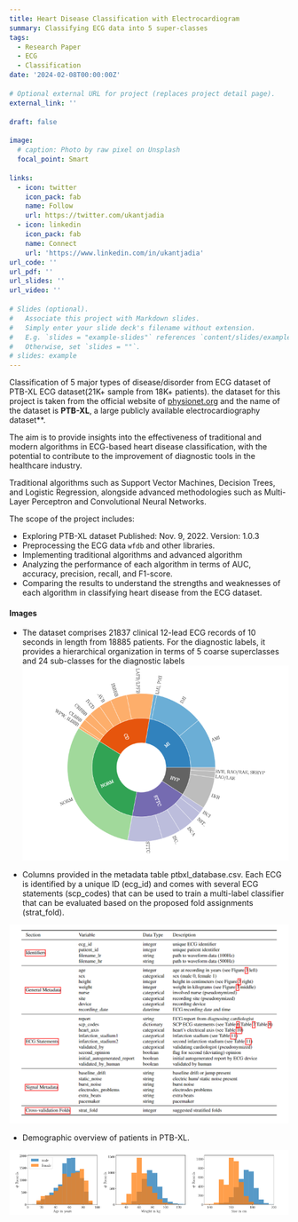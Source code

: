 ```yaml
---
title: Heart Disease Classification with Electrocardiogram
summary: Classifying ECG data into 5 super-classes 
tags:
  - Research Paper
  - ECG
  - Classification
date: '2024-02-08T00:00:00Z'

# Optional external URL for project (replaces project detail page).
external_link: ''

draft: false

image:
  # caption: Photo by raw pixel on Unsplash
  focal_point: Smart

links:
  - icon: twitter
    icon_pack: fab
    name: Follow
    url: https://twitter.com/ukantjadia
  - icon: linkedin
    icon_pack: fab
    name: Connect
    url: 'https://www.linkedin.com/in/ukantjadia' 
url_code: ''
url_pdf: ''
url_slides: ''
url_video: ''

# Slides (optional).
#   Associate this project with Markdown slides.
#   Simply enter your slide deck's filename without extension.
#   E.g. `slides = "example-slides"` references `content/slides/example-slides.md`.
#   Otherwise, set `slides = ""`.
# slides: example
---
```

Classification of 5 major types of disease/disorder from ECG dataset of PTB-XL ECG dataset(21K+ sample from 18K+ patients). the dataset for this project is taken from the official website of [physionet.org](https://physionet.org/content/ptb-xl/1.0.3/) and the name of the dataset is **PTB-XL**, a large publicly available electrocardiography dataset**.

The aim is to provide insights into the effectiveness of traditional and modern algorithms in ECG-based heart disease classification, with the potential to contribute to the improvement of diagnostic tools in the healthcare industry.

Traditional algorithms such as Support Vector Machines, Decision Trees, and Logistic Regression, alongside advanced methodologies such as Multi-Layer Perceptron and Convolutional Neural Networks.

The scope of the project includes:

- Exploring PTB-XL dataset Published: Nov. 9, 2022. Version: 1.0.3
- Preprocessing the ECG data `wfdb` and other libraries.
- Implementing traditional algorithms and advanced algorithm
- Analyzing the performance of each algorithm in terms of AUC, accuracy, precision, recall, and F1-score.
- Comparing the results to understand the strengths and weaknesses of each algorithm in classifying heart disease from the ECG dataset.

#### Images

- The dataset comprises 21837 clinical 12-lead ECG records of 10 seconds in length from 18885 patients.
For the diagnostic labels, it provides a hierarchical organization in terms of 5 coarse superclasses and 24 sub-classes for the diagnostic labels
![1710042174672](image/index/1710042174672.png)

- Columns provided in the metadata table ptbxl_database.csv. Each ECG is identified by a unique ID (ecg_id) and comes with several ECG statements (scp_codes) that can be used to train a multi-label classifier that can be evaluated based on the proposed fold assignments (strat_fold).

![1710042188040](image/index/1710042188040.png)

- Demographic overview of patients in PTB-XL.

![alt text](image/index/image.png)